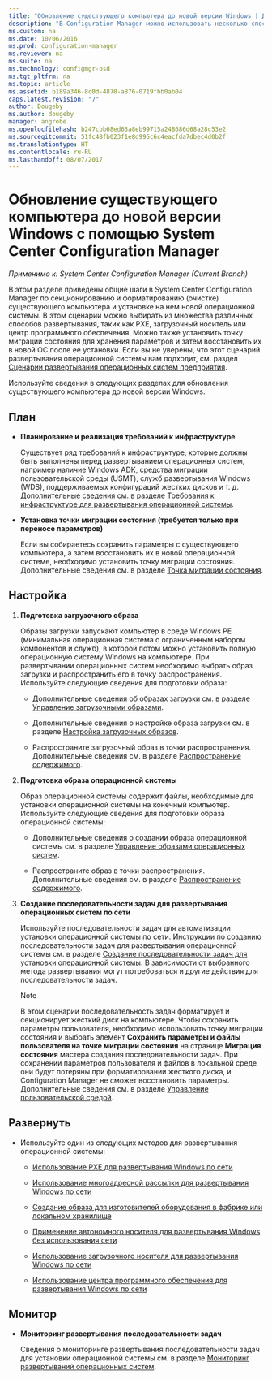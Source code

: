 ```yaml
---
title: "Обновление существующего компьютера до новой версии Windows | Документы Майкрософт"
description: "В Configuration Manager можно использовать несколько способов для секционирования и форматирования (очистки) существующего компьютера и установки на нем новой операционной системы."
ms.custom: na
ms.date: 10/06/2016
ms.prod: configuration-manager
ms.reviewer: na
ms.suite: na
ms.technology: configmgr-osd
ms.tgt_pltfrm: na
ms.topic: article
ms.assetid: b189a346-8c0d-4870-a876-0719fbb0ab04
caps.latest.revision: "7"
author: Dougeby
ms.author: dougeby
manager: angrobe
ms.openlocfilehash: b247cbb68ed63a8eb99715a248686d68a28c53e2
ms.sourcegitcommit: 51fc48fb023f1e8d995c6c4eacfda7dbec4d0b2f
ms.translationtype: HT
ms.contentlocale: ru-RU
ms.lasthandoff: 08/07/2017
---
```

# <a name="refresh-an-existing-computer-with-a-new-version-of-windows-using-system-center-configuration-manager"></a>Обновление существующего компьютера до новой версии Windows с помощью System Center Configuration Manager

*Применимо к: System Center Configuration Manager (Current Branch)*

В этом разделе приведены общие шаги в System Center Configuration Manager по секционированию и форматированию (очистке) существующего компьютера и установке на нем новой операционной системы. В этом сценарии можно выбирать из множества различных способов развертывания, таких как PXE, загрузочный носитель или центр программного обеспечения. Можно также установить точку миграции состояния для хранения параметров и затем восстановить их в новой ОС после ее установки. Если вы не уверены, что этот сценарий развертывания операционной системы вам подходит, см. раздел [Сценарии развертывания операционных систем предприятия](scenarios-to-deploy-enterprise-operating-systems.md).  

 Используйте сведения в следующих разделах для обновления существующего компьютера до новой версии Windows.  

##  <a name="BKMK_Plan"></a> План  

-   **Планирование и реализация требований к инфраструктуре**  

     Существует ряд требований к инфраструктуре, которые должны быть выполнены перед развертыванием операционных систем, например наличие Windows ADK, средства миграции пользовательской среды (USMT), служб развертывания Windows (WDS), поддерживаемых конфигураций жестких дисков и т. д. Дополнительные сведения см. в разделе [Требования к инфраструктуре для развертывания операционной системы](../plan-design/infrastructure-requirements-for-operating-system-deployment.md).  

-   **Установка точки миграции состояния (требуется только при переносе параметров)**  

     Если вы собираетесь сохранить параметры с существующего компьютера, а затем восстановить их в новой операционной системе, необходимо установить точку миграции состояния. Дополнительные сведения см. в разделе [Точка миграции состояния](../get-started/prepare-site-system-roles-for-operating-system-deployments.md#BKMK_StateMigrationPoints).  

##  <a name="BKMK_Configure"></a> Настройка  

1.  **Подготовка загрузочного образа**  

     Образы загрузки запускают компьютер в среде Windows PE (минимальная операционная система с ограниченным набором компонентов и служб), в которой потом можно установить полную операционную систему Windows на компьютере.   При развертывании операционных систем необходимо выбрать образ загрузки и распространить его в точку распространения. Используйте следующие сведения для подготовки образа:  

    -   Дополнительные сведения об образах загрузки см. в разделе [Управление загрузочными образами](../get-started/manage-boot-images.md).  

    -   Дополнительные сведения о настройке образа загрузки см. в разделе [Настройка загрузочных образов](../get-started/customize-boot-images.md).  

    -   Распространите загрузочный образ в точки распространения. Дополнительные сведения см. в разделе [Распространение содержимого](../../core/servers/deploy/configure/deploy-and-manage-content.md#a-namebkmkdistributea-distribute-content).  

2.  **Подготовка образа операционной системы**  

     Образ операционной системы содержит файлы, необходимые для установки операционной системы на конечный компьютер. Используйте следующие сведения для подготовки образа операционной системы:  

    -   Дополнительные сведения о создании образа операционной системы см. в разделе [Управление образами операционных систем](../get-started/manage-operating-system-images.md).  

    -   Распространите образ в точки распространения. Дополнительные сведения см. в разделе [Распространение содержимого](../../core/servers/deploy/configure/deploy-and-manage-content.md#a-namebkmkdistributea-distribute-content).  

3.  **Создание последовательности задач для развертывания операционных систем по сети**  

     Используйте последовательности задач для автоматизации установки операционной системы по сети. Инструкции по созданию последовательности задач для развертывания операционной системы см. в разделе [Создание последовательности задач для установки операционной системы](create-a-task-sequence-to-install-an-operating-system.md). В зависимости от выбранного метода развертывания могут потребоваться и другие действия для последовательности задач.  

    > [!NOTE]  
    >  В этом сценарии последовательность задач форматирует и секционирует жесткий диск на компьютере. Чтобы сохранить параметры пользователя, необходимо использовать точку миграции состояния и выбрать элемент **Сохранить параметры и файлы пользователя на точке миграции состояния** на странице **Миграция состояния** мастера создания последовательности задач. При сохранении параметров пользователя и файлов в локальной среде они будут потеряны при форматировании жесткого диска, и Configuration Manager не сможет восстановить параметры. Дополнительные сведения см. в разделе [Управление пользовательской средой](../get-started/manage-user-state.md).  

##  <a name="BKMK_Deploy"></a> Развернуть  

-   Используйте один из следующих методов для развертывания операционной системы:  

    -   [Использование PXE для развертывания Windows по сети](use-pxe-to-deploy-windows-over-the-network.md)  

    -   [Использование многоадресной рассылки для развертывания Windows по сети](use-multicast-to-deploy-windows-over-the-network.md)  

    -   [Создание образа для изготовителей оборудования в фабрике или локальном хранилище](create-an-image-for-an-oem-in-factory-or-a-local-depot.md)  

    -   [Применение автономного носителя для развертывания Windows без использования сети](use-stand-alone-media-to-deploy-windows-without-using-the-network.md)  

    -   [Использование загрузочного носителя для развертывания Windows по сети](use-bootable-media-to-deploy-windows-over-the-network.md)  

    -   [Использование центра программного обеспечения для развертывания Windows по сети](use-software-center-to-deploy-windows-over-the-network.md)  

## <a name="monitor"></a>Монитор  

-   **Мониторинг развертывания последовательности задач**  

     Сведения о мониторинге развертывания последовательности задач для установки операционной системы см. в разделе [Мониторинг развертываний операционных систем](monitor-operating-system-deployments.md).  
